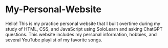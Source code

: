 # My-Personal-Website
Hello! This is my practice personal website that I built overtime during my  study of HTML, CSS, and JavaScript using SoloLearn and asking ChatGPT questions. This website includes my personal information, hobbies, and several YouTube playlist of my favorite songs.
